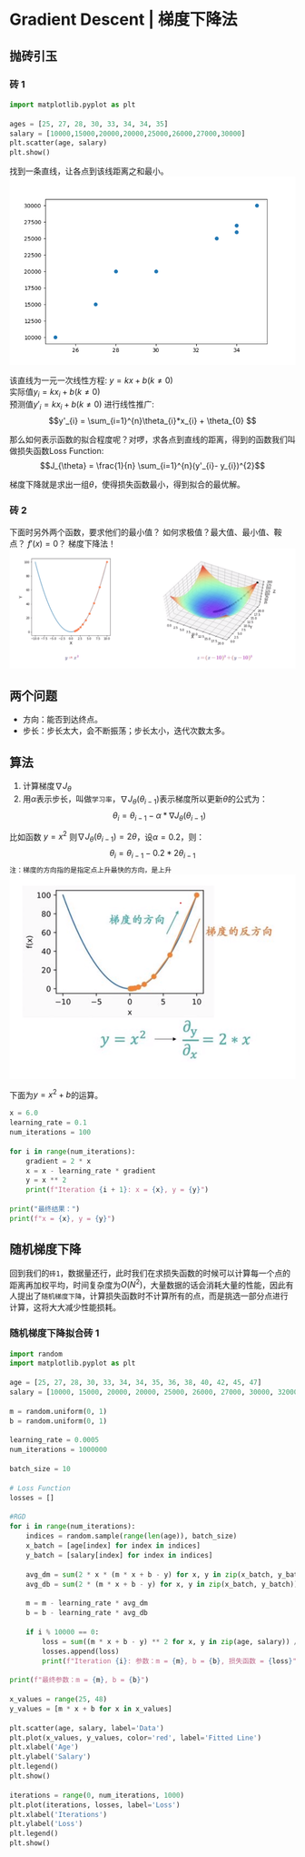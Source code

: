 # Gradient Descent | 梯度下降法
## 抛砖引玉
### 砖 1
```python
import matplotlib.pyplot as plt

ages = [25, 27, 28, 30, 33, 34, 34, 35]
salary = [10000,15000,20000,20000,25000,26000,27000,30000]
plt.scatter(age, salary)
plt.show()
```
找到一条直线，让各点到该线距离之和最小。
![](images/gd1.png)

该直线为一元一次线性方程: $y = kx + b(k \neq 0)$  
实际值$y_{i} = kx_{i} + b(k \neq 0)$  
预测值$y'_{i} = kx_{i} + b(k \neq 0)$
进行线性推广:$$y'_{i} = \sum_{i=1}^{n}\theta_{i}*x_{i} + \theta_{0} $$  
  
那么如何表示函数的拟合程度呢？对啰，求各点到直线的距离，得到的函数我们叫做损失函数Loss Function:$$J_{\theta} = \frac{1}{n} \sum_{i=1}^{n}(y'_{i}- y_{i})^{2}$$

梯度下降就是求出一组$\theta$，使得损失函数最小，得到拟合的最优解。

### 砖 2
下面时另外两个函数，要求他们的最小值？
如何求极值？最大值、最小值、鞍点？
$f'(x) = 0$？
梯度下降法！
![](images/gd2.png)

## 两个问题
- 方向：能否到达终点。
- 步长：步长太大，会不断振荡；步长太小，迭代次数太多。

## 算法
1. 计算梯度$\nabla J_{\theta}$
2. 用$\alpha$表示步长，叫做`学习率`，$\nabla J_{\theta}(\theta_{i-1})$表示梯度所以更新$\theta$的公式为：
$$\theta_{i} = \theta_{i-1} - \alpha * \nabla J_{\theta}(\theta_{i-1})$$

比如函数 $y=x^{2}$ 则$\nabla J_{\theta}(\theta_{i-1}) = 2\theta$，设$\alpha = 0.2$，则：
$$\theta_{i} = \theta_{i-1} - 0.2 * 2\theta_{i-1}$$
`注：梯度的方向指的是指定点上升最快的方向，是上升`
![](images/gd3.png)  

下面为$y = x^{2} + b$的运算。  

```python
x = 6.0
learning_rate = 0.1
num_iterations = 100

for i in range(num_iterations):
    gradient = 2 * x
    x = x - learning_rate * gradient
    y = x ** 2
    print(f"Iteration {i + 1}: x = {x}, y = {y}")

print("最终结果：")
print(f"x = {x}, y = {y}")
```

## 随机梯度下降
回到我们的`砖1`，数据量还行，此时我们在求损失函数的时候可以计算每一个点的距离再加权平均，时间复杂度为$O(N^{2})$，大量数据的话会消耗大量的性能，因此有人提出了`随机梯度下降`，计算损失函数时不计算所有的点，而是挑选一部分点进行计算，这将大大减少性能损耗。
### 随机梯度下降拟合砖 1
```python
import random
import matplotlib.pyplot as plt

age = [25, 27, 28, 30, 33, 34, 34, 35, 36, 38, 40, 42, 45, 47]
salary = [10000, 15000, 20000, 20000, 25000, 26000, 27000, 30000, 32000, 35000, 38000, 40000, 45000, 48000]

m = random.uniform(0, 1)
b = random.uniform(0, 1)

learning_rate = 0.0005
num_iterations = 1000000

batch_size = 10 

# Loss Function
losses = []

#RGD
for i in range(num_iterations):
    indices = random.sample(range(len(age)), batch_size)
    x_batch = [age[index] for index in indices]
    y_batch = [salary[index] for index in indices]

    avg_dm = sum(2 * x * (m * x + b - y) for x, y in zip(x_batch, y_batch)) / batch_size
    avg_db = sum(2 * (m * x + b - y) for x, y in zip(x_batch, y_batch)) / batch_size

    m = m - learning_rate * avg_dm
    b = b - learning_rate * avg_db

    if i % 10000 == 0:
        loss = sum((m * x + b - y) ** 2 for x, y in zip(age, salary)) / len(age)
        losses.append(loss)
        print(f"Iteration {i}: 参数：m = {m}, b = {b}, 损失函数 = {loss}")

print(f"最终参数：m = {m}, b = {b}")

x_values = range(25, 48)
y_values = [m * x + b for x in x_values]

plt.scatter(age, salary, label='Data')
plt.plot(x_values, y_values, color='red', label='Fitted Line')
plt.xlabel('Age')
plt.ylabel('Salary')
plt.legend()
plt.show()

iterations = range(0, num_iterations, 1000)
plt.plot(iterations, losses, label='Loss')
plt.xlabel('Iterations')
plt.ylabel('Loss')
plt.legend()
plt.show()

```